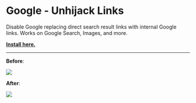 # Google - Unhijack Links

Disable Google replacing direct search result links with internal Google links. Works on Google Search, Images, and more.

**[Install here.](https://github.com/a-hammer/userscripts/raw/master/Google_UnhijackLinks/google_unhijack-links.user.js)**

---

**Before**:

![](screenshot-before.jpg)

**After**:

![](screenshot-after.jpg)
